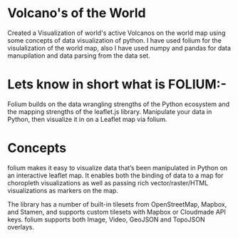 # Volcano's of the World
Created a Visualization of world's active Volcanos on the world map using some concepts  of data visualization of python.
I have used folium for the visulalization of the world map, also I have used numpy and pandas for data manupilation and data parsing from the data set.

# Lets know in short what is FOLIUM:- 
Folium builds on the data wrangling strengths of the Python ecosystem and the mapping strengths of the leaflet.js library. Manipulate your data in Python, then visualize it in on a Leaflet map via folium.

# Concepts
folium makes it easy to visualize data that’s been manipulated in Python on an interactive leaflet map. It enables both the binding of data to a map for choropleth visualizations as well as passing rich vector/raster/HTML visualizations as markers on the map.

The library has a number of built-in tilesets from OpenStreetMap, Mapbox, and Stamen, and supports custom tilesets with Mapbox or Cloudmade API keys. folium supports both Image, Video, GeoJSON and TopoJSON overlays.

